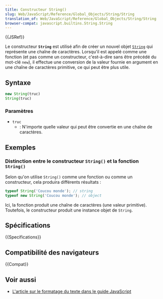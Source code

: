 ```yaml
---
title: Constructeur String()
slug: Web/JavaScript/Reference/Global_Objects/String/String
translation_of: Web/JavaScript/Reference/Global_Objects/String/String
browser-compat: javascript.builtins.String.String
---
```

{{JSRef}}

Le constructeur **`String`** est utilisé afin de créer un nouvel objet [`String`](/fr/docs/Web/JavaScript/Reference/Global_Objects/String) qui représente une chaîne de caractères. Lorsqu'il est appelé comme une fonction (et pas comme un constructeur, c'est-à-dire sans être précédé du mot-clé `new`), il effectue une conversion de la valeur fournie en argument en une chaîne de caractères primitive, ce qui peut être plus utile.

## Syntaxe

```js
new String(truc)
String(truc)
```

### Paramètres

- `truc`
  - : N'importe quelle valeur qui peut être convertie en une chaîne de caractères.

## Exemples

### Distinction entre le constructeur `String()` et la fonction `String()`

Selon qu'on utilise `String()` comme une fonction ou comme un constructeur, cela produira différents résultats&nbsp;:

```js
typeof String('Coucou monde'); // string
typeof new String('Coucou monde'); // object
```

Ici, la fonction produit une chaîne de caractères (une valeur primitive). Toutefois, le constructeur produit une instance objet de `String`.

## Spécifications

{{Specifications}}

## Compatibilité des navigateurs

{{Compat}}

## Voir aussi

- [L'article sur le formatage du texte dans le guide JavaScript](/fr/docs/Web/JavaScript/Guide/Text_formatting)
